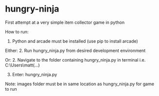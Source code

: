 # hungry-ninja
First attempt at a very simple item collector game in python

How to run:
1. Python and arcade must be installed (use pip to install arcade)

Either:
2. Run hungry_ninja.py from desired development environment

Or:
2. Navigate to the folder containing hungry_ninja.py in terminal
i.e. C:\Users\matt\(...)

3. Enter: hungry_ninja.py

Note: images folder must be in same location as hungry_ninja.py for game to run
